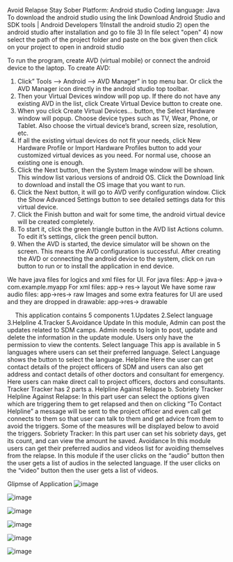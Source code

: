Avoid Relapse Stay Sober Platform: Android studio
Coding language: Java
To download the android studio using the link 
Download Android Studio and SDK tools  |  Android Developers
1)Install the android studio
2) open the android studio after installation and go to file
3) In file select "open"
4) now select the path of the project folder and paste on the box given then click on your project to open in android studio

To run the program, create AVD (virtual mobile) or connect the android device to the laptop.
To create AVD: 
1.	Click” Tools —> Android —> AVD Manager” in top menu bar. Or click the AVD Manager icon directly in the android studio top toolbar.
2.	Then your Virtual Devices window will pop up. If there do not have any existing AVD in the list, click Create Virtual Device button to create one.
3.	When you click Create Virtual Devices… button, the Select Hardware window will popup. Choose device types such as TV, Wear, Phone, or Tablet. Also choose the virtual device’s brand, screen size, resolution, etc.
4.	If all the existing virtual devices do not fit your needs, click New Hardware Profile or Import Hardware Profiles button to add your customized virtual devices as you need. For normal use, choose an existing one is enough.
5.	Click the Next button, then the System Image window will be shown. This window list various versions of android OS. Click the Download link to download and install the OS image that you want to run.
6.	Click the Next button, it will go to AVD verify configuration window. Click the Show Advanced Settings button to see detailed settings data for this virtual device.
7.	Click the Finish button and wait for some time, the android virtual device will be created completely.
8.	To start it, click the green triangle button in the AVD list Actions column. To edit it’s settings, click the green pencil button.
9.	When the AVD is started, the device simulator will be shown on the screen. This means the AVD configuration is successful.
After creating the AVD or connecting the android device to the system, click on run button to run or to install the application in end device.

We have java files for logics and xml files for UI.
For java files: App-> java-> com.example.myapp
For xml files: app-> res-> layout
We have some raw audio files: app->res-> raw
Images and some extra features for UI are used and they are dropped in drawable:
app->res-> drawable



 
This application contains 5 components 
1.Updates
2.Select language
3.Helpline
4.Tracker
5.Avoidance
Update
In this module, Admin can post the updates related to SDM camps. Admin needs to login to post, update and delete the information in the update module. Users only have the permission to view the contents.
Select language
This app is available in 5 languages where users can set their preferred language. Select Language shows the button to select the language.
Helpline
Here the user can get contact details of the project officers of SDM and users can also get address and contact details of other doctors and consultant for emergency. Here users can make direct call to project officers, doctors and consultants.
Tracker
Tracker has 2 parts 
a. Helpline Against Relapse
b. Sobriety Tracker
Helpline Against Relapse: In this part user can select the options given which are triggering them to get relapsed and then on clicking “To Contact Helpline” a message will be sent to the project officer and even call get connects to them so that user can talk to them and get advice from them to avoid the triggers. Some of the measures will be displayed below to avoid the triggers.
Sobriety Tracker: In this part user can set his sobriety days, get its count, and can view the amount he saved.
Avoidance 
In this module users can get their preferred audios and videos list for avoiding themselves from the relapse. In this module if the user clicks on the “audio” button then the user gets a list of audios in the selected language. If the user clicks on the “video” button then the user gets a list of videos.


Glipmse of Application
![image](https://user-images.githubusercontent.com/99385895/205363721-aa4bb7e6-88ec-41d6-94ae-b01375e2b8ce.png)

![image](https://user-images.githubusercontent.com/99385895/205363772-013bf88e-30e4-4989-8aee-e9ff1cef711d.png)

![image](https://user-images.githubusercontent.com/99385895/205363816-f274446f-ccb0-40c2-910e-505d521c2260.png)

![image](https://user-images.githubusercontent.com/99385895/205363841-f98b9fa2-13af-4413-a4df-b52dff774719.png)

![image](https://user-images.githubusercontent.com/99385895/205363873-450a1588-e033-43d8-95b8-e3d786ee9485.png)

![image](https://user-images.githubusercontent.com/99385895/205363928-08a79410-a0c9-4076-b645-4f59296d2222.png)




